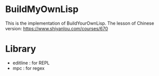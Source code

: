 # BuildMyOwnLisp
This is the implementation of BuildYourOwnLisp.
The lesson of Chinese version: https://www.shiyanlou.com/courses/670

# Library 
* editline : for REPL
* mpc      : for regex 



